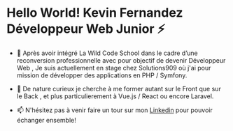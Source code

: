 # Hello World! Kevin Fernandez Développeur Web Junior ⚡ 

- 🔭 Après avoir intégré La Wild Code School dans le cadre d’une reconversion professionnelle avec pour objectif de devenir Développeur Web ,
     Je suis actuellement en stage chez Solutions909 où j'ai pour mission de développer des applications en PHP / Symfony.
     
- 🌱 De nature curieux je cherche à me former autant sur le Front que sur le Back , et plus particulierement à Vue.js / React ou encore Laravel.

- 📫 N'hésitez pas à venir faire un tour sur mon [Linkedin](https://www.linkedin.com/in/kf8522/) pour pouvoir échanger ensemble!

